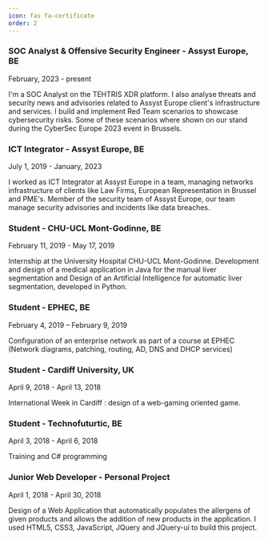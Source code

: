 ```yaml
---
icon: fas fa-certificate
order: 2
---
```


### SOC Analyst & Offensive Security Engineer - Assyst Europe, BE
February, 2023 - present

I'm a SOC Analyst on the TEHTRIS XDR platform.
I also analyse threats and security news and advisories related to Assyst Europe client's infrastructure and services.
I build and implement Red Team scenarios to showcase cybersecurity risks. 
Some of these scenarios where shown on our stand during the CyberSec Europe 2023 event in Brussels.

### ICT Integrator - Assyst Europe, BE
July 1, 2019 - January, 2023

I worked as ICT Integrator at Assyst Europe in a team, managing networks infrastructure of clients like Law Firms, European Representation in Brussel and PME's. Member of the security team of Assyst Europe, our team manage security advisories and incidents like data breaches.

### Student - CHU-UCL Mont-Godinne, BE 
February 11, 2019 - May 17, 2019

Internship at the University Hospital CHU-UCL Mont-Godinne. Development and design of a medical application in Java for the manual liver segmentation and Design of an Artificial Intelligence for automatic liver segmentation, developed in Python.

### Student - EPHEC, BE
February 4, 2019 – February 9, 2019

Configuration of an enterprise network as part of a course at EPHEC (Network diagrams, patching, routing, AD, DNS and DHCP services)

### Student - Cardiff University, UK
April 9, 2018 - April 13, 2018

International Week in Cardiff : design of a web-gaming oriented game.

### Student - Technofuturtic, BE
April 3, 2018 - April 6, 2018

Training and C# programming

### Junior Web Developer - Personal Project
April 1, 2018 - April 30, 2018

Design of a Web Application that automatically populates the allergens of given products and allows the addition of new products in the application. 
I used HTML5, CSS3, JavaScript, JQuery and JQuery-ui to build this project.